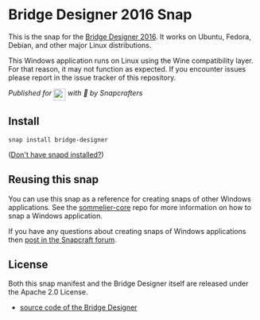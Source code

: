 # Bridge Designer 2016 Snap

This is the snap for the [Bridge Designer 2016](https://bridgedesigner.org/). It works on
Ubuntu, Fedora, Debian, and other major Linux distributions.

This Windows application runs on Linux using the Wine compatibility layer. For that reason, it may not function as expected. If you encounter issues please report in the issue tracker of this repository.

*Published for <img src="http://anything.codes/slack-emoji-for-techies/emoji/tux.png" align="top" width="24" /> with :gift_heart: by Snapcrafters*

## Install

```shell
snap install bridge-designer
```

([Don't have snapd installed?](https://snapcraft.io/docs/core/install))

## Reusing this snap

You can use this snap as a reference for creating snaps of other Windows applications. See the [sommelier-core](https://github.com/snapcrafters/sommelier-core) repo for more information on how to snap a Windows application.

If you have any questions about creating snaps of Windows applications then [post in the Snapcraft forum](https://forum.snapcraft.io).

## License

Both this snap manifest and the Bridge Designer itself are released under the Apache 2.0 License.

* [source code of the Bridge Designer](https://sourceforge.net/projects/wpbdc/)
